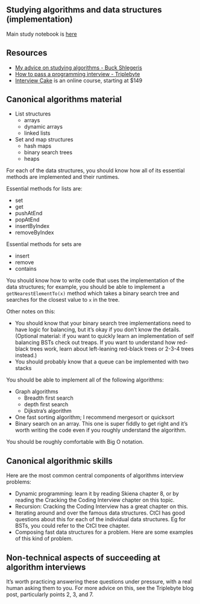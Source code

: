 ## Studying algorithms and data structures (implementation)

Main study notebook is [here](../index.html)

## Resources

 - [My advice on studying algorithms - Buck Shlegeris](http://shlegeris.com/2016/08/14/algorithms)
 - [How to pass a programming interview - Triplebyte](https://triplebyte.com/blog/how-to-pass-a-programming-interview)
 - [Interview Cake](https://www.interviewcake.com/) is an online course, starting at $149

## Canonical algorithms material

- List structures
    + arrays
    + dynamic arrays
    + linked lists
- Set and map structures
    + hash maps
    + binary search trees
    + heaps

For each of the data structures, you should know how all of its essential methods are implemented and their runtimes.

Essential methods for lists are:

- set
- get
- pushAtEnd
- popAtEnd
- insertByIndex
- removeByIndex

Essential methods for sets are

- insert
- remove
- contains

You should know how to write code that uses the implementation of the data structures; for example, you should be able to implement a `getNearestElementTo(x)` method which takes a binary search tree and searches for the closest value to `x` in the tree.  

Other notes on this:  

- You should know that your binary search tree implementations need to have logic for balancing, but it’s okay if you don’t know the details. (Optional material: if you want to quickly learn an implementation of self balancing BSTs check out treaps. If you want to understand how red-black trees work, learn about left-leaning red-black trees or 2-3-4 trees instead.)
- You should probably know that a queue can be implemented with two stacks

You should be able to implement all of the following algorithms:

- Graph algorithms
    + Breadth first search
    + depth first search
    + Dijkstra’s algorithm
- One fast sorting algorithm; I recommend mergesort or quicksort
- Binary search on an array. This one is super fiddly to get right and it’s worth writing the code even if you roughly understand the algorithm.

You should be roughly comfortable with Big O notation.

## Canonical algorithmic skills

Here are the most common central components of algorithms interview problems:

- Dynamic programming: learn it by reading Skiena chapter 8, or by reading the Cracking the Coding Interview chapter on this topic.
- Recursion: Cracking the Coding Interview has a great chapter on this.
- Iterating around and over the famous data structures. CtCI has good questions about this for each of the individual data structures. Eg for BSTs, you could refer to the CtCI tree chapter.
- Composing fast data structures for a problem. Here are some examples of this kind of problem.

## Non-technical aspects of succeeding at algorithm interviews

It’s worth practicing answering these questions under pressure, with a real human asking them to you. For more advice on this, see the Triplebyte blog post, particularly points 2, 3, and 7.
